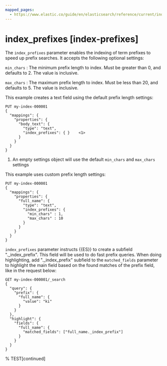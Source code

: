 ```yaml
---
mapped_pages:
  - https://www.elastic.co/guide/en/elasticsearch/reference/current/index-prefixes.html
---
```


# index_prefixes [index-prefixes]

The `index_prefixes` parameter enables the indexing of term prefixes to speed up prefix searches. It accepts the following optional settings:

`min_chars`
:   The minimum prefix length to index. Must be greater than 0, and defaults to 2. The value is inclusive.

`max_chars`
:   The maximum prefix length to index. Must be less than 20, and defaults to 5. The value is inclusive.

This example creates a text field using the default prefix length settings:

```console
PUT my-index-000001
{
  "mappings": {
    "properties": {
      "body_text": {
        "type": "text",
        "index_prefixes": { }    <1>
      }
    }
  }
}
```

1. An empty settings object will use the default `min_chars` and `max_chars` settings


This example uses custom prefix length settings:

```console
PUT my-index-000001
{
  "mappings": {
    "properties": {
      "full_name": {
        "type": "text",
        "index_prefixes": {
          "min_chars" : 1,
          "max_chars" : 10
        }
      }
    }
  }
}
```

`index_prefixes` parameter instructs {{ES}} to create a subfield "._index_prefix". This field will be used to do fast prefix queries. When doing highlighting, add "._index_prefix" subfield to the `matched_fields` parameter to highlight the main field based on the found matches of the prefix field, like in the request below:

```console
GET my-index-000001/_search
{
  "query": {
    "prefix": {
      "full_name": {
        "value": "ki"
      }
    }
  },
  "highlight": {
    "fields": {
      "full_name": {
        "matched_fields": ["full_name._index_prefix"]
      }
    }
  }
}
```
%  TEST[continued]

